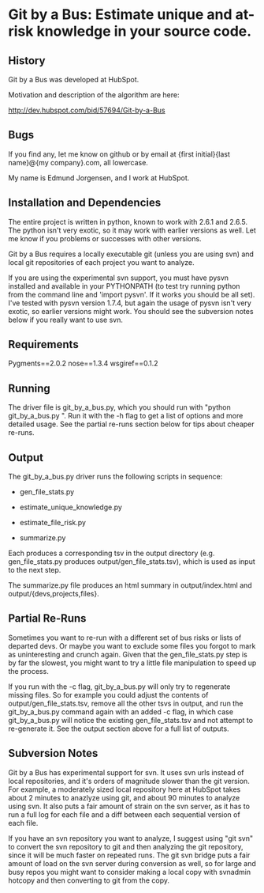 # Git by a Bus: Estimate unique and at-risk knowledge in your source code.

## History

Git by a Bus was developed at HubSpot.

Motivation and description of the algorithm are here:

http://dev.hubspot.com/bid/57694/Git-by-a-Bus

## Bugs

If you find any, let me know on github or by email at {first
initial}{last name}@{my company}.com, all lowercase.

My name is Edmund Jorgensen, and I work at HubSpot.

## Installation and Dependencies

The entire project is written in python, known to work with 2.6.1 and
2.6.5. The python isn't very exotic, so it may work with earlier
versions as well. Let me know if you problems or successes with other
versions.

Git by a Bus requires a locally executable git (unless you are using
svn) and local git repositories of each project you want to analyze.

If you are using the experimental svn support, you must have pysvn
installed and available in your PYTHONPATH (to test try running python
from the command line and 'import pysvn'.  If it works you should be
all set).  I've tested with pysvn version 1.7.4, but again the usage
of pysvn isn't very exotic, so earlier versions might work.  You
should see the subversion notes below if you really want to use svn.

## Requirements

Pygments==2.0.2
nose==1.3.4
wsgiref==0.1.2

## Running

The driver file is git_by_a_bus.py, which you should run with "python
git_by_a_bus.py <paths to projects>". Run it with the -h flag to get a
list of options and more detailed usage. See the partial re-runs
section below for tips about cheaper re-runs.

## Output

The git_by_a_bus.py driver runs the following scripts in sequence:

* gen_file_stats.py

* estimate_unique_knowledge.py

* estimate_file_risk.py

* summarize.py

Each produces a corresponding tsv in the output directory (e.g.
gen_file_stats.py produces output/gen_file_stats.tsv), which is used
as input to the next step.

The summarize.py file produces an html summary in output/index.html
and output/{devs,projects,files}.

## Partial Re-Runs

Sometimes you want to re-run with a different set of bus risks or
lists of departed devs.  Or maybe you want to exclude some files you
forgot to mark as uninteresting and crunch again.  Given that the
gen_file_stats.py step is by far the slowest, you might want to try a
little file manipulation to speed up the process.

If you run with the -c flag, git_by_a_bus.py will only try to
regenerate missing files. So for example you could adjust the contents
of output/gen_file_stats.tsv, remove all the other tsvs in output, and
run the git_by_a_bus.py command again with an added -c flag, in which
case git_by_a_bus.py will notice the existing gen_file_stats.tsv and
not attempt to re-generate it.  See the output section above for a
full list of outputs.

## Subversion Notes

Git by a Bus has experimental support for svn.  It uses svn urls
instead of local repositories, and it's orders of magnitude slower
than the git version.  For example, a moderately sized local
repository here at HubSpot takes about 2 minutes to anazlyze using
git, and about 90 minutes to analyze using svn.  It also puts a fair
amount of strain on the svn server, as it has to run a full log for
each file and a diff between each sequential version of each file.

If you have an svn repository you want to analyze, I suggest using
"git svn" to convert the svn repository to git and then analyzing the
git repository, since it will be much faster on repeated runs. The git
svn bridge puts a fair amount of load on the svn server during
conversion as well, so for large and busy repos you might want to
consider making a local copy with svnadmin hotcopy and then converting
to git from the copy.


